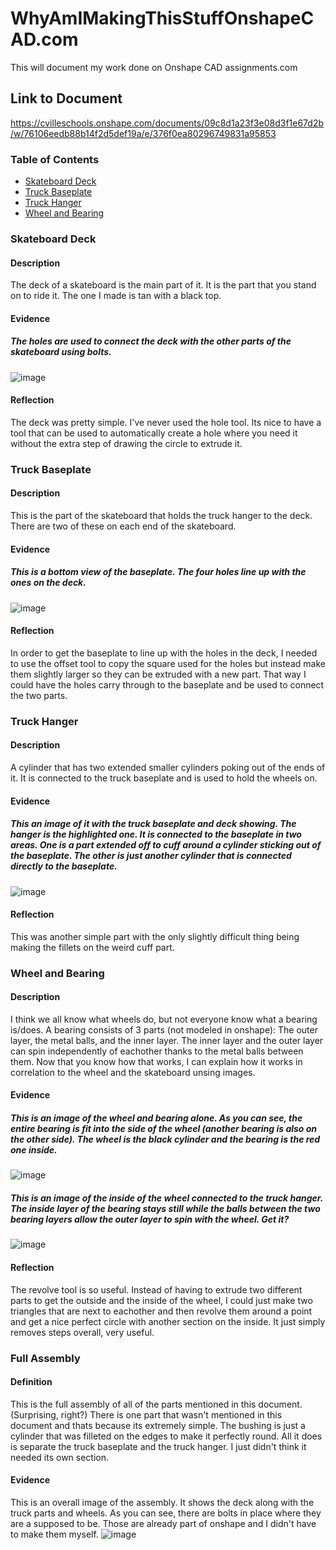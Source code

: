 
# WhyAmIMakingThisStuffOnshapeCAD.com
This will document my work done on Onshape CAD assignments.com

## Link to Document
https://cvilleschools.onshape.com/documents/09c8d1a23f3e08d3f1e67d2b/w/76106eedb88b14f2d5def19a/e/376f0ea80296749831a95853

### Table of Contents

* [Skateboard Deck](#Skateboard-Deck)
* [Truck Baseplate](#Truck-Baseplate)
* [Truck Hanger](#Truck-Hanger)
* [Wheel and Bearing](#Wheel-and-Bearing)


### Skateboard Deck

#### Description
The deck of a skateboard is the main part of it. It is the part that you stand on to ride it. The one I made is tan with a black top. 

#### Evidence

##### The holes are used to connect the deck with the other parts of the skateboard using bolts.
![image](https://user-images.githubusercontent.com/71349940/139316315-54dad97a-2191-496c-9252-bdc087f45197.png)


#### Reflection
The deck was pretty simple. I've never used the hole tool. Its nice to have a tool that can be used to automatically create a hole where you need it without the extra step of drawing the circle to extrude it.

### Truck Baseplate

#### Description
This is the part of the skateboard that holds the truck hanger to the deck. There are two of these on each end of the skateboard.

#### Evidence

##### This is a bottom view of the baseplate. The four holes line up with the ones on the deck.
![image](https://user-images.githubusercontent.com/71349940/139317752-61877183-ad79-4ca5-8dc1-625ee6b5b40f.png)

#### Reflection
In order to get the baseplate to line up with the holes in the deck, I needed to use the offset tool to copy the square used for the holes but instead make them slightly larger so they can be extruded with a new part. That way I could have the holes carry through to the baseplate and be used to connect the two parts.

### Truck Hanger

#### Description
A cylinder that has two extended smaller cylinders poking out of the ends of it. It is connected to the truck baseplate and is used to hold the wheels on.

#### Evidence

##### This an image of it with the truck baseplate and deck showing. The hanger is the highlighted one. It is connected to the baseplate in two areas. One is a part extended off to cuff around a cylinder sticking out of the baseplate. The other is just another cylinder that is connected directly to the baseplate.
![image](https://user-images.githubusercontent.com/71349940/139324978-c4ea8d5b-d79b-4bfe-9635-13e3ca585648.png)

#### Reflection
This was another simple part with the only slightly difficult thing being making the fillets on the weird cuff part.

### Wheel and Bearing

#### Description
I think we all know what wheels do, but not everyone know what a bearing is/does. A bearing consists of 3 parts (not modeled in onshape): The outer layer, the metal balls, and the inner layer. The inner layer and the outer layer can spin independently of eachother thanks to the metal balls between them. Now that you know how that works, I can explain how it works in correlation to the wheel and the skateboard unsing images.

#### Evidence

##### This is an image of the wheel and bearing alone. As you can see, the entire bearing is fit into the side of the wheel (another bearing is also on the other side). The wheel is the black cylinder and the bearing is the red one inside.
![image](https://user-images.githubusercontent.com/71349940/140180047-fc7c717a-8e77-4f0e-a2d1-36f6bfe7c564.png)

##### This is an image of the inside of the wheel connected to the truck hanger. The inside layer of the bearing stays still while the balls between the two bearing layers allow the outer layer to spin with the wheel. Get it?
![image](https://user-images.githubusercontent.com/71349940/140180140-bf1136a2-73a9-47f6-b199-2bdfa5a85cd6.png)

#### Reflection
The revolve tool is so useful. Instead of having to extrude two different parts to get the outside and the inside of the wheel, I could just make two triangles that are next to eachother and then revolve them around a point and get a nice perfect circle with another section on the inside. It just simply removes steps overall, very useful.

### Full Assembly

#### Definition
This is the full assembly of all of the parts mentioned in this document. (Surprising, right?) There is one part that wasn't mentioned in this document and thats because its extremely simple. The bushing is just a cylinder that was filleted on the edges to make it perfectly round. All it does is separate the truck baseplate and the truck hanger. I just didn't think it needed its own section.

#### Evidence

This is an overall image of the assembly. It shows the deck along with the truck parts and wheels. As you can see, there are bolts in place where they are a supposed to be. Those are already part of onshape and I didn't have to make them myself.
![image](https://user-images.githubusercontent.com/71349940/140183001-8bbe3926-42da-4c33-84f5-0d0c74908cd3.png)
